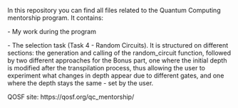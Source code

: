 In this repository you can find all files related to the Quantum Computing mentorship program. It contains:
<p> - My work during the program</p>
<p> - The selection task  (Task 4 - Random Circuits). It is structured on different sections: the generation and calling of the random_circuit function, followed by two different approaches for the Bonus part, one where the initial depth is modified after the transpilation process, thus allowing the user to experiment what changes in depth appear due to different gates, and one where the depth stays the same - set by the user.</p>
<p>QOSF site: https://qosf.org/qc_mentorship/

